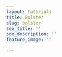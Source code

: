 ```yaml
---
layout: tutorials
title: Bolster
slug: bolster
seo_title: ''
seo_description: ''
feature_image: ''

---
```

